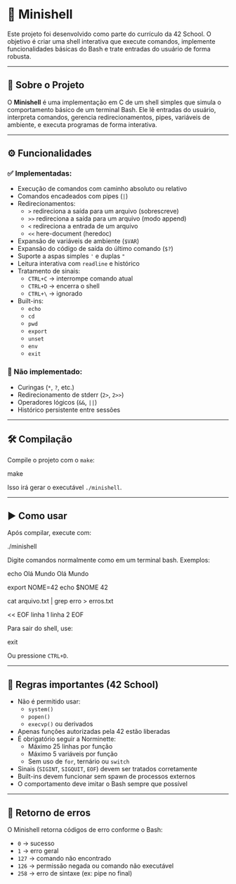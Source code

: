 # 🐚 Minishell

Este projeto foi desenvolvido como parte do currículo da 42 School. O objetivo é criar uma shell interativa que execute comandos, implemente funcionalidades básicas do Bash e trate entradas do usuário de forma robusta.

---

## 📘 Sobre o Projeto

O **Minishell** é uma implementação em C de um shell simples que simula o comportamento básico de um terminal Bash. Ele lê entradas do usuário, interpreta comandos, gerencia redirecionamentos, pipes, variáveis de ambiente, e executa programas de forma interativa.

---

## ⚙️ Funcionalidades

### ✅ Implementadas:

- Execução de comandos com caminho absoluto ou relativo
- Comandos encadeados com pipes (`|`)
- Redirecionamentos:
  - `>`  redireciona a saída para um arquivo (sobrescreve)
  - `>>` redireciona a saída para um arquivo (modo append)
  - `<`  redireciona a entrada de um arquivo
  - `<<` here-document (heredoc)
- Expansão de variáveis de ambiente (`$VAR`)
- Expansão do código de saída do último comando (`$?`)
- Suporte a aspas simples `'` e duplas `"`
- Leitura interativa com `readline` e histórico
- Tratamento de sinais:
  - `CTRL+C` → interrompe comando atual
  - `CTRL+D` → encerra o shell
  - `CTRL+\` → ignorado
- Built-ins:
  - `echo`
  - `cd`
  - `pwd`
  - `export`
  - `unset`
  - `env`
  - `exit`

### 🚫 Não implementado:

- Curingas (`*`, `?`, etc.)
- Redirecionamento de stderr (`2>`, `2>>`)
- Operadores lógicos (`&&`, `||`)
- Histórico persistente entre sessões

---

## 🛠️ Compilação

Compile o projeto com o `make`:

make


Isso irá gerar o executável `./minishell`.

---

## ▶️ Como usar

Após compilar, execute com:

./minishell



Digite comandos normalmente como em um terminal bash. Exemplos:


echo Olá Mundo
Olá Mundo


export NOME=42
echo $NOME
42


cat arquivo.txt | grep erro > erros.txt


<< EOF
linha 1
linha 2
EOF


Para sair do shell, use:

exit

Ou pressione `CTRL+D`.

---

## 📌 Regras importantes (42 School)

- Não é permitido usar:
  - `system()`
  - `popen()`
  - `execvp()` ou derivados
- Apenas funções autorizadas pela 42 estão liberadas
- É obrigatório seguir a Norminette:
  - Máximo 25 linhas por função
  - Máximo 5 variáveis por função
  - Sem uso de `for`, ternário ou `switch`
- Sinais (`SIGINT`, `SIGQUIT`, `EOF`) devem ser tratados corretamente
- Built-ins devem funcionar sem spawn de processos externos
- O comportamento deve imitar o Bash sempre que possível

---

## 💬 Retorno de erros

O Minishell retorna códigos de erro conforme o Bash:

- `0` → sucesso
- `1` → erro geral
- `127` → comando não encontrado
- `126` → permissão negada ou comando não executável
- `258` → erro de sintaxe (ex: pipe no final)

